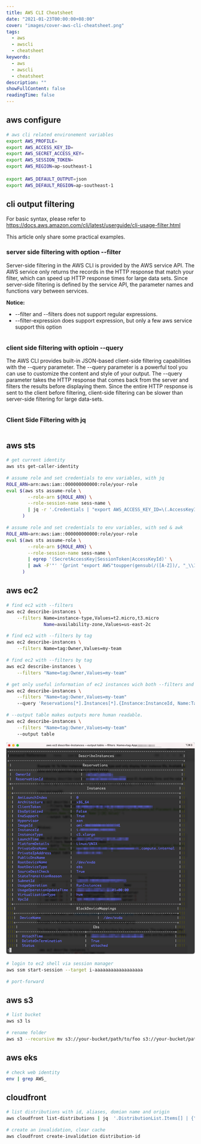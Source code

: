 ```yaml
---
title: AWS CLI Cheatsheet
date: "2021-01-23T00:00:00+08:00"
cover: "images/cover-aws-cli-cheatsheet.png"
tags: 
  - aws
  - awscli
  - cheatsheet
keywords: 
  - aws
  - awscli
  - cheatsheet
description: ""
showFullContent: false
readingTime: false
---
```


## aws configure
```bash
# aws cli related environement variables
export AWS_PROFILE=
export AWS_ACCESS_KEY_ID=
export AWS_SECRET_ACCESS_KEY=
export AWS_SESSION_TOKEN=
export AWS_REGION=ap-southeast-1

export AWS_DEFAULT_OUTPUT=json
export AWS_DEFAULT_REGION=ap-southeast-1
```

## cli output filtering

For basic syntax, please refer to 
https://docs.aws.amazon.com/cli/latest/userguide/cli-usage-filter.html

This article only share some practical examples.

### server side filtering with option --filter

Server-side filtering in the AWS CLI is provided by the AWS service API. The AWS service only returns the records in the HTTP response that match your filter, which can speed up HTTP response times for large data sets. Since server-side filtering is defined by the service API, the parameter names and functions vary between services.

**Notice:**
* --filter and --filters does not support regular expressions. 
* --filter-expression does support expression, but only a few aws service support this option

```bash

```

### client side filtering with optioin --query

The AWS CLI provides built-in JSON-based client-side filtering capabilities with the --query parameter. The --query parameter is a powerful tool you can use to customize the content and style of your output. The --query parameter takes the HTTP response that comes back from the server and filters the results before displaying them. Since the entire HTTP response is sent to the client before filtering, client-side filtering can be slower than server-side filtering for large data-sets.

```bash

```

### Client Side Filtering with jq

```bash

```

## aws sts
```bash
# get current identity
aws sts get-caller-identity
```

```bash
# assume role and set credentials to env variables, with jq
ROLE_ARN=arn:aws:iam::000000000000:role/your-role
eval $(aws sts assume-role \
        --role-arn ${ROLE_ARN} \
        --role-session-name sess-name \
        | jq -r '.Credentials | "export AWS_ACCESS_KEY_ID=\(.AccessKeyId) AWS_SECRET_ACCESS_KEY=\(.SecretAccessKey) AWS_SESSION_TOKEN=\(.SessionToken)"'
      )
```

```bash
# assume role and set credentials to env variables, with sed & awk
ROLE_ARN=arn:aws:iam::000000000000:role/your-role
eval $(aws sts assume-role \
        --role-arn ${ROLE_ARN} \
        --role-session-name sess-name \ 
        | egrep '(SecretAccessKey|SessionToken|AccessKeyId)' \
        | awk -F'"' '{print "export AWS"toupper(gensub(/([A-Z])/, "_\\1", "g",$2))"="$4}'
      )
```

## aws ec2

```bash
# find ec2 with --filters
aws ec2 describe-instances \
    --filters Name=instance-type,Values=t2.micro,t3.micro 
              Name=availability-zone,Values=us-east-2c
```

```bash
# find ec2 with --filters by tag
aws ec2 describe-instances \
    --filters Name=tag:Owner,Values=my-team
```

```bash
# find ec2 with --filters by tag
aws ec2 describe-instances \
    --filters "Name=tag:Owner,Values=my-team"
```

```bash
# get only useful information of ec2 instances wich both --filters and --query
aws ec2 describe-instances \
    --filters "Name=tag:Owner,Values=my-team"
    --query 'Reservations[*].Instances[*].{Instance:InstanceId, Name:Tags[?Key==`Name`]|[0].Value}'
```

```bash
# --output table makes outputs more human readable.
aws ec2 describe-instances \
    --filters "Name=tag:Owner,Values=my-team"
    --output table
```
![aws cli output table format](images/aws-cli-output-table-format.png)

```bash
# login to ec2 shell via session manager
aws ssm start-session --target i-aaaaaaaaaaaaaaaaaa
```

```bash
# port-forward
```

## aws s3
```bash
# list bucket
aws s3 ls
```

```bash
# rename folder
aws s3 --recursive mv s3://your-bucket/path/to/foo s3://your-bucket/path/to/bar
```

## aws eks

```bash
# check web identity
env | grep AWS_
```

## cloudfront

```bash
# list distributions with id, aliases, domian name and origin
aws cloudfront list-distributions | jq  '.DistributionList.Items[] | {"Id": .Id, "Aliases": .Aliases.Items, "Domain": .DomainName, "Origin": .Origins.Items[0].DomainName}'
```

```bash
# create an invalidation, clear cache
aws cloudfront create-invalidation distribution-id
```